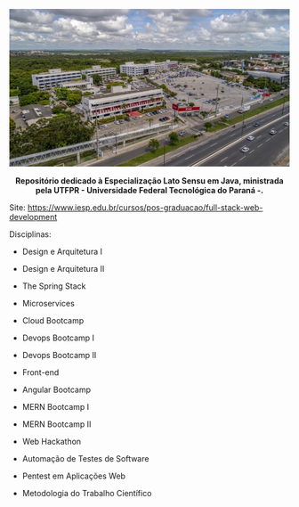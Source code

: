 <p align="center">
  <img src="./Capa.png" alt="Texto Alternativo">
</p>

<p align="center">
  <strong>Repositório dedicado à Especialização Lato Sensu em Java, ministrada pela UTFPR - Universidade Federal Tecnológica do Paraná -.</strong>
</p>


Site: https://www.iesp.edu.br/cursos/pos-graduacao/full-stack-web-development

Disciplinas:

- Design e Arquitetura I
  
- Design e Arquitetura II

- The Spring Stack

- Microservices

- Cloud Bootcamp

- Devops Bootcamp I

- Devops Bootcamp II

- Front-end 

- Angular Bootcamp

- MERN Bootcamp I

- MERN Bootcamp II

- Web Hackathon

- Automação de Testes de Software

- Pentest em Aplicações Web
- Metodologia do Trabalho Científico
